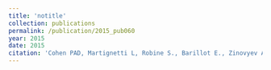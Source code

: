 ```yaml
---
title: 'notitle'
collection: publications
permalink: /publication/2015_pub060
year: 2015
date: 2015
citation: 'Cohen PAD, Martignetti L, Robine S., Barillot E., Zinovyev A.<sup>^</sup>, Calzone L.<sup>^</sup> Mathematical Modelling of Molecular Pathways Enabling Tumour Cell Invasion and Migration. 2015. <i>PLoS Computational Biology</i> 11(11):e1004571.'
---
```

